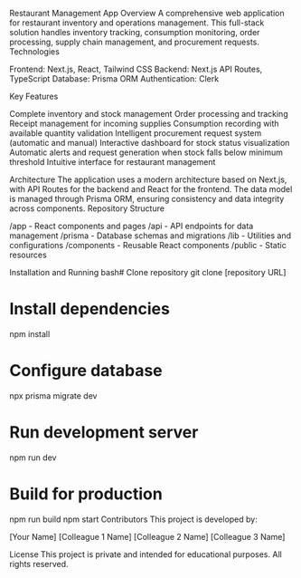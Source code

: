 Restaurant Management App
Overview
A comprehensive web application for restaurant inventory and operations management. This full-stack solution handles inventory tracking, consumption monitoring, order processing, supply chain management, and procurement requests.
Technologies

Frontend: Next.js, React, Tailwind CSS
Backend: Next.js API Routes, TypeScript
Database: Prisma ORM
Authentication: Clerk

Key Features

Complete inventory and stock management
Order processing and tracking
Receipt management for incoming supplies
Consumption recording with available quantity validation
Intelligent procurement request system (automatic and manual)
Interactive dashboard for stock status visualization
Automatic alerts and request generation when stock falls below minimum threshold
Intuitive interface for restaurant management

Architecture
The application uses a modern architecture based on Next.js, with API Routes for the backend and React for the frontend. The data model is managed through Prisma ORM, ensuring consistency and data integrity across components.
Repository Structure

/app - React components and pages
/api - API endpoints for data management
/prisma - Database schemas and migrations
/lib - Utilities and configurations
/components - Reusable React components
/public - Static resources

Installation and Running
bash# Clone repository
git clone [repository URL]

# Install dependencies
npm install

# Configure database
npx prisma migrate dev

# Run development server
npm run dev

# Build for production
npm run build
npm start
Contributors
This project is developed by:

[Your Name]
[Colleague 1 Name]
[Colleague 2 Name]
[Colleague 3 Name]

License
This project is private and intended for educational purposes. All rights reserved.

